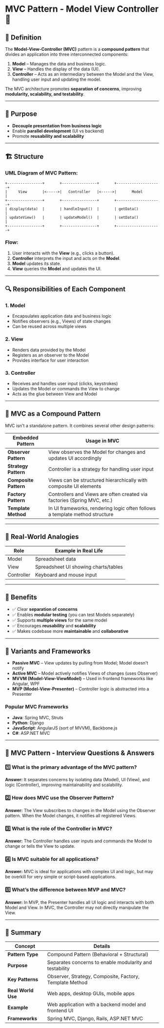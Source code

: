 # MVC Pattern - Model View Controller 🎯

## 📌 Definition
The **Model-View-Controller (MVC)** pattern is a **compound pattern** that divides an application into three interconnected components:

1. **Model** – Manages the data and business logic.
2. **View** – Handles the display of the data (UI).
3. **Controller** – Acts as an intermediary between the Model and the View, handling user input and updating the model.

The MVC architecture promotes **separation of concerns**, improving **modularity, scalability, and testability**.

---

## 🎯 Purpose
- **Decouple presentation from business logic**
- Enable **parallel development** (UI vs backend)
- Promote **reusability and scalability**

---

## 🏗 Structure
### UML Diagram of MVC Pattern:
```
+----------------+       +----------------+       +--------------------+
|     View       |<----->|   Controller   |<----->|       Model        |
+----------------+       +----------------+       +--------------------+
| display(data)  |       | handleInput()  |       | getData()          |
| updateView()   |       | updateModel()  |       | setData()          |
+----------------+       +----------------+       +--------------------+
```

### Flow:
1. User interacts with the **View** (e.g., clicks a button).
2. **Controller** interprets the input and acts on the **Model**.
3. **Model** updates its state.
4. **View** queries the **Model** and updates the UI.

---

## 🔍 Responsibilities of Each Component

### 1. **Model**
- Encapsulates application data and business logic
- Notifies observers (e.g., Views) of state changes
- Can be reused across multiple views

### 2. **View**
- Renders data provided by the Model
- Registers as an observer to the Model
- Provides interface for user interaction

### 3. **Controller**
- Receives and handles user input (clicks, keystrokes)
- Updates the Model or commands the View to change
- Acts as the glue between View and Model

---

## 🧱 MVC as a Compound Pattern
MVC isn't a standalone pattern. It combines several other design patterns:

| **Embedded Pattern**     | **Usage in MVC**                                                            |
|--------------------------|------------------------------------------------------------------------------|
| **Observer Pattern**     | View observes the Model for changes and updates UI accordingly              |
| **Strategy Pattern**     | Controller is a strategy for handling user input                            |
| **Composite Pattern**    | Views can be structured hierarchically with composite UI elements           |
| **Factory Pattern**      | Controllers and Views are often created via factories (Spring MVC, etc.)    |
| **Template Method**      | In UI frameworks, rendering logic often follows a template method structure |

---

## 🧪 Real-World Analogies
| Role          | Example in Real Life                            |
|---------------|--------------------------------------------------|
| Model         | Spreadsheet data                                |
| View          | Spreadsheet UI showing charts/tables            |
| Controller    | Keyboard and mouse input                        |

---

## 🧠 Benefits
- ✅ Clear **separation of concerns**
- ✅ Enables **modular testing** (you can test Models separately)
- ✅ Supports **multiple views** for the same model
- ✅ Encourages **reusability** and **scalability**
- ✅ Makes codebase more **maintainable** and **collaborative**

---

## 🧩 Variants and Frameworks

- **Passive MVC** – View updates by pulling from Model; Model doesn't notify
- **Active MVC** – Model actively notifies Views of changes (uses Observer)
- **MVVM (Model-View-ViewModel)** – Used in frontend frameworks like Angular, WPF
- **MVP (Model-View-Presenter)** – Controller logic is abstracted into a Presenter

### Popular MVC Frameworks
- **Java**: Spring MVC, Struts
- **Python**: Django
- **JavaScript**: AngularJS (sort of MVVM), Backbone.js
- **C#**: ASP.NET MVC

---

## 🎤 MVC Pattern - Interview Questions & Answers

### 1️⃣ What is the primary advantage of the MVC pattern?
**Answer:** It separates concerns by isolating data (Model), UI (View), and logic (Controller), improving maintainability and scalability.

### 2️⃣ How does MVC use the Observer Pattern?
**Answer:** The View subscribes to changes in the Model using the Observer pattern. When the Model changes, it notifies all registered Views.

### 3️⃣ What is the role of the Controller in MVC?
**Answer:** The Controller handles user inputs and commands the Model to change or tells the View to update.

### 4️⃣ Is MVC suitable for all applications?
**Answer:** MVC is ideal for applications with complex UI and logic, but may be overkill for very simple or script-based applications.

### 5️⃣ What’s the difference between MVP and MVC?
**Answer:** In MVP, the Presenter handles all UI logic and interacts with both Model and View. In MVC, the Controller may not directly manipulate the View.

---

## 📌 Summary
| **Concept**       | **Details**                                                      |
|-------------------|------------------------------------------------------------------|
| **Pattern Type**  | Compound Pattern (Behavioral + Structural)                      |
| **Purpose**       | Separates concerns to enable modularity and testability          |
| **Key Patterns**  | Observer, Strategy, Composite, Factory, Template Method         |
| **Real World Use**| Web apps, desktop GUIs, mobile apps                             |
| **Example**       | Web application with a backend model and frontend UI            |
| **Frameworks**    | Spring MVC, Django, Rails, ASP.NET MVC                          |